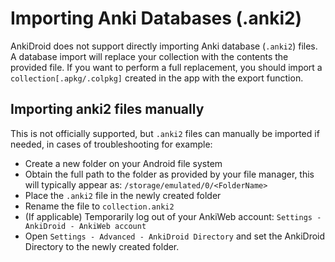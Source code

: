 # Importing Anki Databases (.anki2)
 
AnkiDroid does not support directly importing Anki database (`.anki2`) files. A database import will replace your collection with the contents the provided file. If you want to perform a full replacement, you should import a `collection[.apkg/.colpkg]` created in the app with the export function.
 
## Importing anki2 files manually

This is not officially supported, but `.anki2` files can manually be imported if needed, in cases of troubleshooting for example:

* Create a new folder on your Android file system
* Obtain the full path to the folder as provided by your file manager, this will typically appear as: `/storage/emulated/0/<FolderName>`
* Place the `.anki2` file in the newly created folder
* Rename the file to `collection.anki2`
* (If applicable) Temporarily log out of your AnkiWeb account: `Settings - AnkiDroid - AnkiWeb account`
* Open `Settings - Advanced - AnkiDroid Directory` and set the AnkiDroid Directory to the newly created folder.

